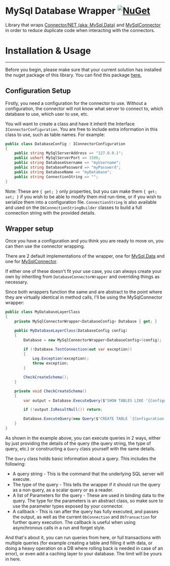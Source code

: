 # MySql Database Wrapper [![NuGet](https://img.shields.io/nuget/v/Pustalorc.MySqlConnectorWrapper.svg)](https://www.nuget.org/packages/Pustalorc.MySqlConnectorWrapper/)

Library that wraps [Connector/NET (aka: MySql.Data)](https://www.nuget.org/packages/MySql.Data/) and [MySqlConnector](https://www.nuget.org/packages/MySqlConnector/) in order to reduce duplicate code when interacting with the connectors.

# Installation & Usage
***

Before you begin, please make sure that your current solution has installed the nuget package of this library.
You can find this package [here.](https://www.nuget.org/packages/Pustalorc.MySqlConnectorWrapper)

## Configuration Setup

Firstly, you need a configuration for the connector to use.
Without a configuration, the connector will not know what server to connect to, which database to use, which user to use, etc.

You will want to create a class and have it inherit the Interface `IConnectorConfiguration`.
You are free to include extra information in this class to use, such as table names.
For example:

```C#
public class DatabaseConfig : IConnectorConfiguration
{
    public string MySqlServerAddress => "127.0.0.1";
    public ushort MySqlServerPort => 3306;
    public string DatabaseUsername => "myUsername";
    public string DatabasePassword => "myPassword";
    public string DatabaseName => "myDatabase";
    public string ConnectionString => "";
}
```
Note: These are `{ get; }` only properties, but you can make them `{ get; set; }` if you wish to be able to modify them mid run-time, or if you wish to serialize them into a configuration file.
`ConnectionString` is also available and used on the `DbConnectionStringBuilder` classes to build a full connection string with the provided details.

## Wrapper setup

Once you have a configuration and you think you are ready to move on, you can then use the connector wrapping.

There are 2 default implementations of the wrapper, one for [MySql.Data](https://www.nuget.org/packages/MySql.Data) and one for [MySqlConnector](https://www.nuget.org/packages/MySqlConnector).

If either one of these doesn't fit your use case, you can always create your own by inheriting from `DatabaseConnectorWrapper` and overriding things as necessary.

Since both wrappers function the same and are abstract to the point where they are virtually identical in method calls, I'll be using the MySqlConnector wrapper:

```C#
public class MyDatabaseLayerClass
{
    private MySqlConnectorWrapper<DatabaseConfig> Database { get; }

    public MyDatabaseLayerClass(DatabaseConfig config)
    {
        Database = new MySqlConnectorWrapper<DatabaseConfig>(config);

        if (!Database.TestConnection(out var exception))
        {
            Log.Exception(exception);
            throw exception;
        }

        CheckCreateSchema();
    }

    private void CheckCreateSchema()
    {
        var output = Database.ExecuteQuery($"SHOW TABLES LIKE '{Configuration.TableName}';", EQueryType.Scalar);

        if (!output.IsResultNull()) return;

        Database.ExecuteQuery(new Query($"CREATE TABLE `{Configuration.TableName}` (`Id` INT NOT NULL, PRIMARY KEY (`Id`));"));
    }
}
```

As shown in the example above, you can execute queries in 2 ways, either by just providing the details of the query (the query string, the type of query, etc.) or constructing a `Query` class yourself with the same details.

The `Query` class holds basic information about a query.
This includes the following:
- A query string - This is the command that the underlying SQL server will execute.
- The type of the query - This tells the wrapper if it should run the query as a non query, as a scalar query or as a reader.
- A list of Parameters for the query - These are used in binding data to the query. The type for the parameters is an abstract class, so make sure to use the parameter types exposed by your connector.
- A callback - This is ran after the query has fully executed, and passes the output, as well as the current `DbConnection` and `DbTransaction` for further query execution. The callback is useful when using asynchronous calls in a run and forget style.

And that's about it, you can run queries from here, or full transactions with multiple queries (for example creating a table and filling it with data, or doing a heavy operation on a DB where rolling back is needed in case of an error), or even add a caching layer to your database. The limit will be yours in here.